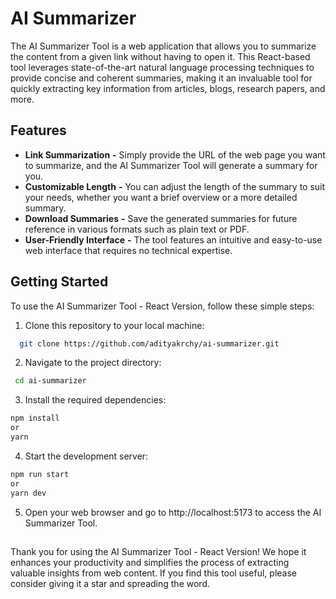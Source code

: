 
# AI Summarizer

The AI Summarizer Tool is a web application that allows you to summarize the content from a given link without having to open it. This React-based tool leverages state-of-the-art natural language processing techniques to provide concise and coherent summaries, making it an invaluable tool for quickly extracting key information from articles, blogs, research papers, and more.


## Features

- **Link Summarization** **-**  Simply provide the URL of the web page you want to summarize, and the AI Summarizer Tool will generate a summary for you.
- **Customizable Length** **-** You can adjust the length of the summary to suit your needs, whether you want a brief overview or a more detailed summary.
- **Download Summaries** **-** Save the generated summaries for future reference in various formats such as plain text or PDF.
- **User-Friendly Interface** **-** The tool features an intuitive and easy-to-use web interface that requires no technical expertise.


## Getting Started

To use the AI Summarizer Tool - React Version, follow these simple steps:

1. Clone this repository to your local machine:
```bash
  git clone https://github.com/adityakrchy/ai-summarizer.git
```
2. Navigate to the project directory:
 ```bash
  cd ai-summarizer
```
3. Install the required dependencies:
 ```bash
 npm install 
 or
 yarn
```
4. Start the development server:
  ```bash
 npm run start 
 or
 yarn dev
```
5. Open your web browser and go to http://localhost:5173 to access the AI Summarizer Tool.




## 

Thank you for using the AI Summarizer Tool - React Version! We hope it enhances your productivity and simplifies the process of extracting valuable insights from web content. If you find this tool useful, please consider giving it a star and spreading the word.
